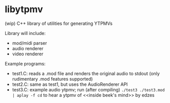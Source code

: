 # libytpmv
(wip) C++ library of utilities for generating YTPMVs

Library will include:
* mod/midi parser
* audio renderer
* video renderer

Example programs:
* test1.C: reads a .mod file and renders the original audio to stdout (only rudimentary .mod features supported)
* test2.C: same as test1, but uses the AudioRenderer API
* test3.C: example audio ytpmv; run (after compiling) `./test3 ./test3.mod | aplay -f cd` to hear a ytpmv of <<inside beek's mind>> by edzes
